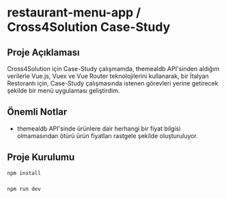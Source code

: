 # restaurant-menu-app / Cross4Solution Case-Study

## Proje Açıklaması

Cross4Solution için Case-Study çalışmamda, themealdb API'sinden aldığım verilerle Vue.js, Vuex ve Vue Router teknolojilerini kullanarak, bir İtalyan Restorantı için, Case-Study çalışmasında istenen görevleri yerine getirecek şekilde bir menü uygulaması geliştirdim.

## Önemli Notlar
- themealdb API'sinde ürünlere dair herhangi bir fiyat bilgisi olmamasından ötürü ürün fiyatları rastgele şekilde oluşturuluyor.

## Proje Kurulumu

```sh
npm install
```

### 

```sh
npm run dev
```
